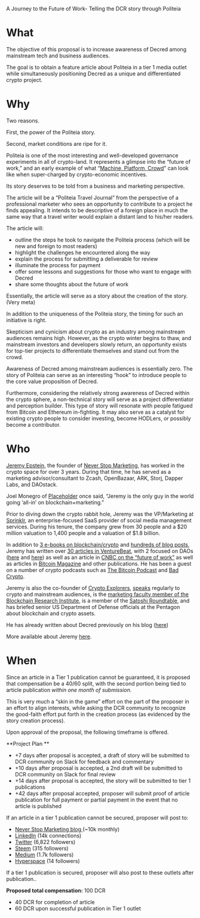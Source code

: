A Journey to the Future of Work- Telling the DCR story through Politeia
# What
The objective of this proposal is to increase awareness of Decred among mainstream tech and business audiences. 

The goal is to obtain a feature article about Politeia in a tier 1 media outlet while simultaneously positioning Decred as a unique and differentiated crypto project.

# Why
Two reasons. 

First, the power of the Politeia story. 

Second, market conditions are ripe for it.

Politeia is one of the most interesting and well-developed governance experiments in all of crypto-land. It represents a glimpse into the “future of work,” and an early example of what “[Machine, Platform, Crowd](https://amzn.to/2V0VWVw)” can look like when super-charged by crypto-economic incentives.

Its story deserves to be told from a business and marketing perspective. 

The article will be a “Politeia Travel Journal” from the perspective of a professional marketer who sees an opportunity to contribute to a project he finds appealing. It intends to be descriptive of a foreign place in much the same way that a travel writer would explain a distant land to his/her readers.

The article will: 

- outline the steps he took to navigate the Politeia process (which will be new and foreign to most readers)
- highlight the challenges he encountered along the way
- explain the process for submitting a deliverable for review
- illuminate the process for payment
- offer some lessons and suggestions for those who want to engage with Decred
- share some thoughts about the future of work

Essentially, the article will serve as a story about the creation of the story. (Very meta)

In addition to the uniqueness of the Politeia story, the timing for such an initiative is right. 

Skepticism and cynicism about crypto as an industry among mainstream audiences remains high. However, as the crypto winter begins to thaw, and mainstream investors and developers slowly return, an opportunity exists for top-tier projects to differentiate themselves and stand out from the crowd.

Awareness of Decred among mainstream audiences is essentially zero. The story of Politeia can serve as an interesting “hook” to introduce people to the core value proposition of Decred.

Furthermore, considering the relatively strong awareness of Decred within the crypto sphere, a non-technical story will serve as a project differentiator and perception builder.  This type of story will resonate with people fatigued from Bitcoin and Ethereum in-fighting. It may also serve as a catalyst for existing crypto people to consider investing, become HODLers, or possibly become a contributor. 

# Who 
[Jeremy Epstein](http://www.twitter.com/jer979), the founder of [Never Stop Marketing](http://www.neverstopmarketing.com), has worked in the crypto space for over 3 years. During that time, he has served as a marketing advisor/consultant to Zcash, OpenBazaar, ARK, Storj, Dapper Labs, and DAOstack.

Joel Monegro of [Placeholder](http://www.placeholder.vc) once said, “Jeremy is the only guy in the world going ‘all-in’ on blockchain+marketing.” 

Prior to diving down the crypto rabbit hole, Jeremy was the VP/Marketing at [Sprinklr](http://www.sprinklr.com), an enterprise-focused SaaS provider of social media management services. During his tenure, the company grew from 30 people and a $20 million valuation to 1,400 people and a valuation of $1.8 billion.

In addition to [3 e-books on blockchain/crypto](http://www.neverstopmarketing.com/resources/) and [hundreds of blog posts](http://www.neverstopmarketing.com/blog), Jeremy has written over [30 articles in VentureBeat](https://venturebeat.com/author/jeremy-epstein-never-stop-marketing/), with 2 focused on DAOs ([here](https://venturebeat.com/2017/12/03/no-ceo-needed-these-blockchain-platforms-will-let-the-crowd-run-startups/) and [here](https://venturebeat.com/2017/05/07/when-blockchains-run-companies-heres-what-your-job-will-look-like/)) as well as an article in [CNBC on the “future of work"](https://www.cnbc.com/2018/04/24/soon-blockchain-will-let-armies-of-free-agents-run-companies.html) as well as articles in [Bitcoin Magazine](https://bitcoinmagazine.com/authors/jeremy-epstein/) and other publications.  He has been a guest on a number of crypto podcasts such as [The Bitcoin Podcast](https://thebitcoinpodcast.com/episode-176/) and [Bad Crypto](https://badcryptopodcast.com/2017/11/18/blockchain-marketing-with-jeremy-epstein/).
 
Jeremy is also the co-founder of [Crypto Explorers](https://cryptoexplorers.com), [speaks](http://www.neverstopmarketing.com/speaking) regularly to crypto and mainstream audiences, is the [marketing faculty member of the Blockchain Research Institute](https://www.blockchainresearchinstitute.org/project/blockchain-and-the-cmo/), is a member of the [Satoshi Roundtable](https://satoshiroundtable.org/), and has briefed senior US Department of Defense officials at the Pentagon about blockchain and crypto assets.

He has already written about Decred previously on his blog ([here](https://www.neverstopmarketing.com/decred-and-democracy/))

More available about Jeremy [here](http://neverstopmarketing.com/about).

# When
Since an article in a Tier 1 publication cannot be guaranteed, it is proposed that compensation be a 40/60 split, with the second portion being tied to article publication _within one month of submission_.

This is very much a “skin in the game” effort on the part of the proposer in an effort to align interests, while asking the DCR community to recognize the good-faith effort put forth in the creation process (as evidenced by the story creation process).

Upon approval of the proposal, the following timeframe is offered.

**Project Plan
**

- +7 days after proposal is accepted, a draft of story will be submitted to DCR community on Slack for feedback and commentary
- +10 days after proposal is accepted, a 2nd draft will be submitted to DCR community on Slack for final review
- +14 days after proposal is accepted, the story will be submitted to tier 1 publications
- +42 days after proposal accepted, proposer will submit proof of article publication for full payment or partial payment in the event that no article is published

If an article in a tier 1 publication cannot be secured, proposer will post to:

- [Never Stop Marketing blog ](https://www.neverstopmarketing.com/blog)(~10k monthly)
- [LinkedIn](http://www.linkedin.com/in/jer979) (14k connections)
- [Twitter](http://www.twitter.com/jer979) (6,822 followers)
- [Steem](https://steemit.com/@jer979) (315 followers)
- [Medium](https://medium.com/@jer979) (1.7k followers)
- [Hyperspace](https://hyperspace.app/u/5c505f39be572d00069f312f) (14 followers)

If a tier 1 publication is secured, proposer will also post to these outlets after publication..

**Proposed total compensation:** 100 DCR

- 40 DCR for completion of article
- 60 DCR upon successful publication in Tier 1 outlet
